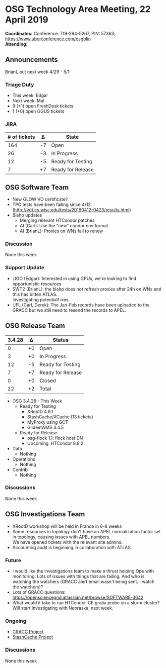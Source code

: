 # OSG Technology Area Meeting, 22 April 2019

**Coordinates:** Conference: 719-284-5267, PIN: 57363; <https://www.uberconference.com/osgblin>  
**Attending:**   


## Announcements

BrianL out next week 4/29 - 5/1

### Triage Duty

-   This week: Edgar
-   Next week: Mat
-   9 (+1) open FreshDesk tickets
-   1 (+0) open GGUS tickets


### JIRA

| # of tickets | &Delta; | State             |
|------------ |------- |----------------- |
| 164          | -7      | Open              |
| 26           | -3      | In Progress       |
| 12           | -5      | Ready for Testing |
| 7            | +7      | Ready for Release |


## OSG Software Team

-   New GLOW VO certificate?
-   TPC tests have been failing since 4/12 (<http://vdt.cs.wisc.edu/tests/20190412-0423/results.html>)
-   Blahp updates  
    -   Merging relevant HTCondor patches
    -   AI (Carl): Use the "new" condor env format
    -   AI (BrianL): Proxies on WNs fail to renew


### Discussion

None this week  


### Support Update

-   LIGO (Edgar): Interested in using GPUs, we're looking to find opportunistic resources
-   SWT2 (BrianL): the blahp does not refresh proxies after 24h on WNs and this has bitten ATLAS.  
    Investigating potentialf ixes.
-   UFL (Carl, Derek): The Jan-Feb records have been uploaded to the GRACC but we still need to resend the records to APEL.


## OSG Release Team

| 3.4.28 | &Delta; | Status            |
|------ |------- |----------------- |
| 0      | +0      | Open              |
| 3      | +0      | In Progress       |
| 12     | -5      | Ready for Testing |
| 7      | +7      | Ready for Release |
| 0      | +0      | Closed            |
| 22     | +2      | Total             |

-   OSG 3.4.28 - This Week
    -   Ready for Testing
        -   XRootD 4.9.1
        -   StashCache/XCache (13 tickets)
        -   MyProxy using GCT
        -   GlideinWMS 3.4.5
    -   Ready for Release
        -   osg-flock 1.1: flock host DN
        -   Upcoming: HTCondor 8.8.2
-   Data
    -   Nothing
-   Operations
    -   Nothing
-   Contrib
    -   Nothing

### Discussions

None this week


## OSG Investigations Team

-   XRootD workshop will be held in France in 6-8 weeks
-   Some resources in topology don't have an APEL normalization factor set in topology, causing issues with APEL numbers.  
    We have opened tickets with the relevant site admins.
-   Accounting audit is beginning in collaboration with ATLAS.


### Future

-   I would like the investigations team to make a thrust helping Ops with monitoring.  Lots of issues with things that are failing.  And who is watching the watchers (GRACC alert email wasn't being sent... watch the watchers)?
-   Lots of GRACC questions: <https://opensciencegrid.atlassian.net/browse/SOFTWARE-3642>
-   What would it take to run HTCondor-CE gratia probe on a slurm cluster?  Will start investigating with Nebraska, next week.


### Ongoing

-   [GRACC Project](https://opensciencegrid.atlassian.net/projects/GRACC)
-   [StashCache Project](http://opensciencegrid.org/docs/data/stashcache/overview/)


### Discussions

None this week
